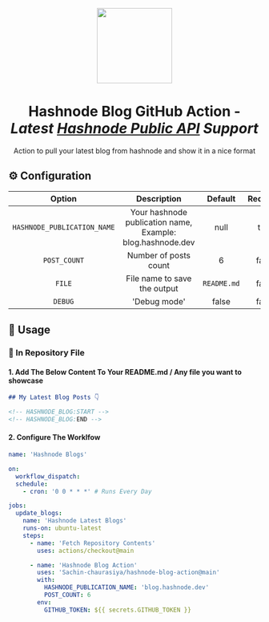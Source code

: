<p align="center">
    <a href="https://hashnode.com/">
        <img src="https://cdn.svarun.dev/common/hashnode/icon.png" width="150px"/>
    </a>
</p>

<h1 align="center">Hashnode Blog GitHub Action - <i>Latest <a href="https://gql.hashnode.com/">Hashnode Public API</a> Support</i></h1>
<p align="center">Action to pull your latest blog from hashnode and show it in a nice format</p>

## ⚙️ Configuration

|           Option            |                        Description                         |   Default   | Required |
| :-------------------------: | :--------------------------------------------------------: | :---------: | :------: |
| `HASHNODE_PUBLICATION_NAME` | Your hashnode publication name, Example: blog.hashnode.dev |    null     |   true   |
|        `POST_COUNT`         |                   Number of posts count                    |      6      |  false   |
|           `FILE`            |                File name to save the output                | `README.md` |  false   |
|           `DEBUG`           |                        'Debug mode'                        |    false    |  false   |

## 🚀 Usage

### 💾 In Repository File

#### 1. Add The Below Content To Your README.md / Any file you want to showcase

```markdown
## My Latest Blog Posts 👇

<!-- HASHNODE_BLOG:START -->
<!-- HASHNODE_BLOG:END -->
```

#### 2. Configure The Worklfow

```yaml
name: 'Hashnode Blogs'

on:
  workflow_dispatch:
  schedule:
    - cron: '0 0 * * *' # Runs Every Day

jobs:
  update_blogs:
    name: 'Hashnode Latest Blogs'
    runs-on: ubuntu-latest
    steps:
      - name: 'Fetch Repository Contents'
        uses: actions/checkout@main

      - name: 'Hashnode Blog Action'
        uses: 'Sachin-chaurasiya/hashnode-blog-action@main'
        with:
          HASHNODE_PUBLICATION_NAME: 'blog.hashnode.dev'
          POST_COUNT: 6
        env:
          GITHUB_TOKEN: ${{ secrets.GITHUB_TOKEN }}
```
